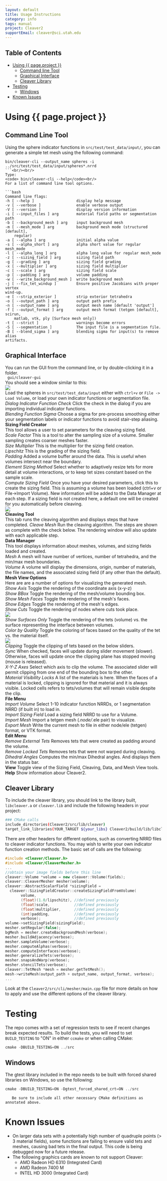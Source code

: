 ```yaml
---
layout: default
title: Usage Instructions
category: info
tags: manual
project: Cleaver2
supportEmail: cleaver@sci.utah.edu
---
```


## Table of Contents

- [Using {{ page.project }}](#using-cleaver2)
  - [Command line Tool](#command-line-tool)
  - [Graphical Interface](#graphical-interface)
  - [Cleaver Library](#cleaver-library)
- [Testing](#testing)<br/>
  - [Windows](#windows)<br/>
- [Known Issues](#known-issues)<br/>

# Using {{ page.project }}

## Command Line Tool

Using the sphere indicator functions in
<code>src/test/test_data/input/</code>, you can generate a simple tet mesh
using the following command: <br/>
```
bin/cleaver-cli --output_name spheres -i ../src/test/test_data/input/spheres*.nrrd
```<br/><br/>
Type:
<code> bin/cleaver-cli --help</code><br/>
For a list of command line tool options.

```bash
Command line flags:
-h [ --help ]                   display help message
-v [ --verbose ]                enable verbose output
-V [ --version ]                display version information
-i [ --input_files ] arg        material field paths or segmentation path
-b [ --background_mesh ] arg    input background mesh
-m [ --mesh_mode ] arg          background mesh mode (structured [default],
    regular)
-a [ --alpha ] arg              initial alpha value
-s [ --alpha_short ] arg        alpha short value for regular mesh_mode
-l [ --alpha_long ] arg         alpha long value for regular mesh_mode
-z [ --sizing_field ] arg       sizing field path
-g [ --grading ] arg            sizing field grading
-x [ --multiplier ] arg         sizing field multiplier
-c [ --scale ] arg              sizing field scale
-p [ --padding ] arg            volume padding
-w [ --write_background_mesh ]  write background mesh
-j [ --fix_tet_windup ]         Ensure positive Jacobians with proper vertex
wind-up.
-e [ --strip_exterior ]         strip exterior tetrahedra
-o [ --output_path ] arg        output path prefix
-n [ --output_name ] arg        output mesh name [default 'output']
-f [ --output_format ] arg      output mesh format (tetgen [default], scirun,
    matlab, vtk, ply [Surface mesh only])
-t [ --strict ]                 warnings become errors
-S [ --segmentation ]           The input file is a segmentation file.
-B [ --blend_sigma ] arg        blending sigma for input(s) to remove alias
artifacts.
```

## Graphical Interface

You can run the GUI from the command line, or by double-clicking it in a folder.
<br/><code> gui/cleaver-gui</code><br/>
You should see a window similar to this:<br/>
<img src="https://sciinstitute.github.io/cleaver.pages/images/application.png"><br/>
Load the spheres in <code>src/test/test_data/input</code>
either with <code>ctrl+v</code> or <code>File -> Load Volume</code>,
       or load your own indicator functions or segmentation file. <br/>
       *Dialog Indicator Function Check* Click the check in the dialog if you are
       importing individual indicator functions.<br/>
       *Blending Function Sigma* Choose a sigma for pre-process smoothing either
       your segmentation labels or indicator functions to avoid stair-step aliasing.<br/>
       **Sizing Field Creator**<br/>
       This tool allows a user to set parameters for the cleaving sizing field.<br/>
       *Scale Factor* This is a tool to alter the sampling size of a volume.
       Smaller sampling creates coarser meshes faster.<br/>
       *Size Multiplier* This is the multiplier for the sizing field creation.<br/>
       *Lipschitz* This is the grading of the sizing field. <br/>
       *Padding* Added a volume buffer around the data. This is useful when volumes intersect near the boundary.<br/>
       *Element Sizing Method* Select whether to adaptively resize tets for more detail at volume interactions, or
       to keep tet sizes constant based on the sample scale.<br/>
       *Compute Sizing Field* Once you have your desired parameters, click this to create the sizing field.
       This is assuming a volume has been loaded (ctrl+v or File->Import Volume). New information will be added
       to the Data Manager at each step. If a sizing field is not created here, a default one will be
       created for you automatically before cleaving. <br/>
       <img src="https://sciinstitute.github.io/cleaver.pages/images/mesh.png"><br/>
       **Cleaving Tool**<br/>
       This tab runs the cleaving algorithm and displays steps that have completed.
       *Cleave Mesh* Run the cleaving algorithm. The steps are shown as complete with the check below.
       The rendering window will also update with each applicable step.<br/>
       **Data Manager**<br/>
       This tool displays information about meshes, volumes, and sizing fields loaded and created. <br/>
       *Mesh* A mesh will have number of vertices, number of tetrahedra, and the min/max mesh boundaries.<br/>
       *Volume* A volume will display the dimensions, origin, number of materials, the file names,
       and the associated sizing field (if any other than the default).<br/>
       **Mesh View Options**<br/>
       Here are are a number of options for visualizing the generated mesh.<br/>
       *Show Axis* Toggle the rendering of the coordinate axis (x-y-z) <br/>
       *Show BBox* Toggle the rendering of the mesh/volume bounding box. <br/>
       *Show Mesh Faces* Toggle the rendering of the mesh's faces. <br/>
       *Show Edges* Toggle the rendering of the mesh's edges. <br/>
       *Show Cuts* Toggle the rendering of nodes where cuts took place. <br/>
       <img src="https://sciinstitute.github.io/cleaver.pages/images/surface.png"><br/>
       *Show Surfaces Only* Toggle the rendering of the tets (volume) vs. the surface
       representing the interface between volumes. <br/>
       *Color by Quality* Toggle the coloring of faces based on the quality of the tet vs. the material itself. <br/>
       <img src="https://sciinstitute.github.io/cleaver.pages/images/clip.png"><br/>
       *Clipping* Toggle the clipping of tets based on the below sliders. <br/>
       *Sync* When checked, faces will update during slider movement (slower). Otherwise,
       faces will update once the clipping plane has stopped moving (mouse is released). <br/>
       *X-Y-Z Axes* Select which axis to clip the volume. The associated slider will permit clipping
       from one end of the bounding box to the other. <br/>
       *Material Visibility Locks* A list of the materials is here. When the faces of a material is locked, clipping
       is ignored for that material and it is always visible. Locked cells refers to tets/volumes that
       will remain visible despite the clip.<br/>
       **File Menu**<br/>
       *Import Volume* Select 1-10 indicator function NRRDs, or 1 segmentation NRRD (if built in) to load in.<br/>
       *Import Sizing Field* Load a sizing field NRRD to use for a Volume.<br/>
       *Import Mesh* Import a tetgen mesh (*.node/*.ele pair) to visualize.<br/>
       *Export Mesh* Write the current mesh to file in either node/ele (tetgen) format, or VTK format. <br/>
       **Edit Menu**<br/>
       *Remove External Tets* Removes tets that were created as padding around the volume.<br/>
       *Remove Locked Tets* Removes tets that were not warped during cleaving.<br/>
       *Dihedral Angles* Computes the min/max Dihedral angles. And displays them in the status bar.<br/>
       **View** Toggle view of the Sizing Field, Cleaving, Data, and Mesh View tools. <br/>
       **Help** Show information abour Cleaver2. <br/>

## Cleaver Library
To include the cleaver library, you should link to the library built, <code>libcleaver.a</code> or
<code>cleaver.lib</code> and include the following headers in your project: <br/>
```bash
### CMake calls
include_directories(Cleaver2/src/lib/cleaver)
target_link_libraries(YOUR_TARGET ${your_libs} Cleaver2/build/lib/libcleaver.a)
```
There are other headers for different options,
such as converting NRRD files to cleaver indicator functions.
You may wish to write your own indicator function creation methods.
The basic set of calls are the following:
```c++
#include <Cleaver/Cleaver.h>
#include <Cleaver/CleaverMesher.h>
...
//obtain your image fields before this line
cleaver::Volume *volume = new cleaver::Volume(fields);
cleaver::CleaverMesher mesher(volume);
cleaver::AbstractScalarField *sizingField =
  cleaver::SizingFieldCreator::createSizingFieldFromVolume(
       volume,
       (float)(1.0/lipschitz), //defined previously
       (float)scale,           //defined previously
       (float)multiplier,      //defined previously
       (int)padding,           //defined previously
       verbose);               //defined previously
volume->setSizingField(sizingField);
mesher.setRegular(false);
bgMesh = mesher.createBackgroundMesh(verbose);
mesher.buildAdjacency(verbose);
mesher.sampleVolume(verbose);
mesher.computeAlphas(verbose);
mesher.computeInterfaces(verbose);
mesher.generalizeTets(verbose);
mesher.snapsAndWarp(verbose);
mesher.stencilTets(verbose);
cleaver::TetMesh *mesh = mesher.getTetMesh();
mesh->writeMesh(output_path + output_name, output_format, verbose);
...
```
Look at the <code>Cleaver2/src/cli/mesher/main.cpp</code> file
for more details on how to apply
and use the different options of the cleaver library.<br/>

# Testing

The repo comes with a set of regression tests to see if recent
changes break expected results. To build the tests, you will
need to set <code>BUILD_TESTING</code> to "ON" in either
<code>ccmake</code> or when calling CMake:

```c++
cmake -DBUILD_TESTING=ON ../src
```
## Windows
The gtest library included in the repo needs to be
built with forced shared libraries on Windows, so use the following:

```c++
cmake -DBUILD_TESTING=ON -Dgtest_forced_shared_crt=ON ../src
```
       Be sure to include all other necessary CMake definitions as annotated above.

# Known Issues

* On larger data sets with a potentially high number of quadruple points
       (> 3 material fields), some functions are failing to ensure valid tets
       and meshes, causing bad tets in the final output. This code is being
       debugged now for a future release.<br/>
* The following graphics cards are known to not support Cleaver:
  - AMD Radeon HD 6310 (Integrated Card)
  - AMD Radeon 7400 M
  - INTEL HD 3000 (Integrated Card)
